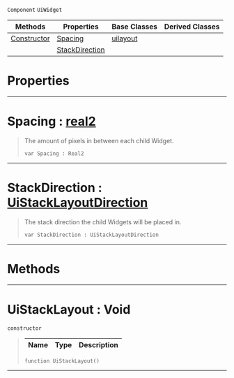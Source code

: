  `Component` `UiWidget`



|Methods|Properties|Base Classes|Derived Classes|
|---|---|---|---|
|[ Constructor](https://github.com/ZilchEngine/ZilchDocs/blob/master/code_reference/class_reference/uistacklayout.markdown#uistacklayout-void)|[ Spacing](https://github.com/ZilchEngine/ZilchDocs/blob/master/code_reference/class_reference/uistacklayout.markdown#spacing-zilch-engine-docu)|[uilayout](https://github.com/ZilchEngine/ZilchDocs/blob/master/code_reference/class_reference/uilayout.markdown)| |
| |[ StackDirection](https://github.com/ZilchEngine/ZilchDocs/blob/master/code_reference/class_reference/uistacklayout.markdown#stackdirection-zilch-engi)| | |


 #  Properties


---  
 #  Spacing : [real2](https://github.com/ZilchEngine/ZilchDocs/blob/master/code_reference/nada_base_types/real2.markdown)

> The amount of pixels in between each child Widget.
> ``` lang=cpp, name=Nada
> var Spacing : Real2


---  
 #  StackDirection : [UiStackLayoutDirection](https://github.com/ZilchEngine/ZilchDocs/blob/master/code_reference/enum_reference.markdown#uistacklayoutdirection)

> The stack direction the child Widgets will be placed in.
> ``` lang=cpp, name=Nada
> var StackDirection : UiStackLayoutDirection


---  
 #  Methods


---  
 #  UiStackLayout : Void

 `constructor`

> 
> |Name|Type|Description|
> |---|---|---|
> ``` lang=cpp, name=Nada
> function UiStackLayout()
> ``` 


---  
 

 